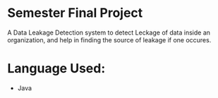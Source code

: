 # Semester Final Project
A Data Leakage Detection system to detect Leckage of data inside an organization, and help in finding the source of leakage if one occures.


# Language Used:
- Java
